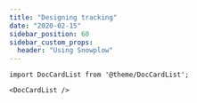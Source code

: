 ```yaml
---
title: "Designing tracking"
date: "2020-02-15"
sidebar_position: 60
sidebar_custom_props:
  header: "Using Snowplow"
---
```


```mdx-code-block
import DocCardList from '@theme/DocCardList';

<DocCardList />
```
